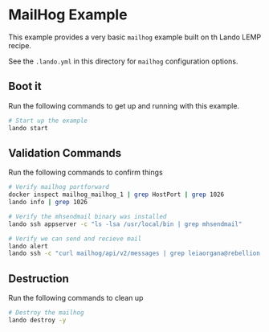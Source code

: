 MailHog Example
===============

This example provides a very basic `mailhog` example built on th Lando LEMP recipe.

See the `.lando.yml` in this directory for `mailhog` configuration options.

Boot it
-------

Run the following commands to get up and running with this example.

```bash
# Start up the example
lando start
```

Validation Commands
-------------------

Run the following commands to confirm things

```bash
# Verify mailhog portforward
docker inspect mailhog_mailhog_1 | grep HostPort | grep 1026
lando info | grep 1026

# Verify the mhsendmail binary was installed
lando ssh appserver -c "ls -lsa /usr/local/bin | grep mhsendmail"

# Verify we can send and recieve mail
lando alert
lando ssh -c "curl mailhog/api/v2/messages | grep leiaorgana@rebellion.mil"
```

Destruction
-----------

Run the following commands to clean up

```bash
# Destroy the mailhog
lando destroy -y
```
